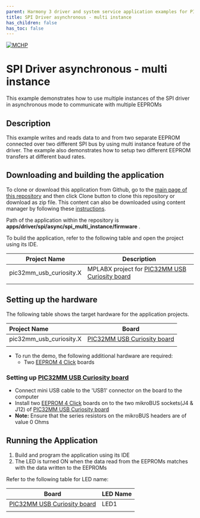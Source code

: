 ```yaml
---
parent: Harmony 3 driver and system service application examples for PIC32MM family
title: SPI Driver asynchronous - multi instance 
has_children: false
has_toc: false
---
```


[![MCHP](https://www.microchip.com/ResourcePackages/Microchip/assets/dist/images/logo.png)](https://www.microchip.com)

# SPI Driver asynchronous - multi instance

This example demonstrates how to use multiple instances of the SPI driver in asynchronous mode to communicate with multiple EEPROMs

## Description

This example writes and reads data to and from two separate EEPROM connected over two different SPI bus by using multi instance feature of the driver. The example also demonstrates how to setup two different EEPROM transfers at different baud rates.

## Downloading and building the application

To clone or download this application from Github, go to the [main page of this repository](https://github.com/Microchip-MPLAB-Harmony/core_apps_pic32mm) and then click Clone button to clone this repository or download as zip file.
This content can also be downloaded using content manager by following these [instructions](https://github.com/Microchip-MPLAB-Harmony/contentmanager/wiki).

Path of the application within the repository is **apps/driver/spi/async/spi_multi_instance/firmware** .

To build the application, refer to the following table and open the project using its IDE.

| Project Name      | Description                                    |
| ----------------- | ---------------------------------------------- |
| pic32mm_usb_curiosity.X | MPLABX project for [PIC32MM USB Curiosity board](https://www.microchip.com/DevelopmentTools/ProductDetails/DM320107) |
|||

## Setting up the hardware

The following table shows the target hardware for the application projects.

| Project Name| Board|
|:---------|:---------:|
| pic32mm_usb_curiosity.X | [PIC32MM USB Curiosity board](https://www.microchip.com/DevelopmentTools/ProductDetails/DM320107) |
|||

- To run the demo, the following additional hardware are required:
    - Two [EEPROM 4 Click](https://www.mikroe.com/eeprom-4-click) boards

### Setting up [PIC32MM USB Curiosity board](https://www.microchip.com/DevelopmentTools/ProductDetails/DM320107)

- Connect mini USB cable to the 'USB1' connector on the board to the computer
- Install two [EEPROM 4 Click](https://www.mikroe.com/eeprom-4-click) boards on to the two mikroBUS sockets(J4 & J12) of [PIC32MM USB Curiosity board](https://www.microchip.com/DevelopmentTools/ProductDetails/DM320107)
- **Note:** Ensure that the series resistors on the mikroBUS headers are of value 0 Ohms

## Running the Application

1. Build and program the application using its IDE
2. The LED is turned ON when the data read from the EEPROMs matches with the data written to the EEPROMs 

Refer to the following table for LED name:

| Board | LED Name |
| ----- | -------- |
|  [PIC32MM USB Curiosity board](https://www.microchip.com/DevelopmentTools/ProductDetails/DM320107) | LED1 |
|||